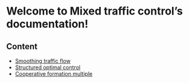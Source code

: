 # Welcome to Mixed traffic control’s documentation!

## Content

* [Smoothing traffic flow](smoothing_traffic_flow.md)
* [Structured optimal control](structured_optimal_control.md)
* [Cooperative formation multiple](cooperative_formation_multiple.md)

